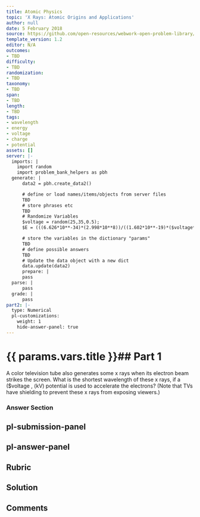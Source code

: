 ```yaml
---
title: Atomic Physics
topic: 'X Rays: Atomic Origins and Applications'
author: null
date: 5 February 2018
source: https://github.com/open-resources/webwork-open-problem-library/tree/master/Contrib/BrockPhysics/College_Physics_Urone/30.Atomic_Physics/30-04.X_Rays_Atomic_Origins_and_Applications/NU_U17_30_04_002.pg
template_version: 1.2
editor: N/A
outcomes:
- TBD
difficulty:
- TBD
randomization:
- TBD
taxonomy:
- TBD
span:
- TBD
length:
- TBD
tags:
- wavelength
- energy
- voltage
- charge
- potential
assets: []
server: |-
  imports: |
    import random
    import problem_bank_helpers as pbh
  generate: |
      data2 = pbh.create_data2()

      # define or load names/items/objects from server files
      TBD
      # store phrases etc
      TBD
      # Randomize Variables
      $voltage = random(25,35,0.5);
      $E = (((6.626*10**-34)*(2.998*10**8))/((1.602*10**-19)*($voltage*10**3)))*10**11;

      # store the variables in the dictionary "params"
      TBD
      # define possible answers
      TBD
      # Update the data object with a new dict
      data.update(data2)
      prepare: |
      pass
  parse: |
      pass
  grade: |
      pass
part2: |-
  type: Numerical
  pl-customizations:
    weight: 1
    hide-answer-panel: true
---
```


# {{ params.vars.title }}## Part 1 
A color television tube also generates some x rays when its electron beam strikes the screen. What is the shortest wavelength of these x rays, if a ($voltage , (kV) potential is used to accelerate the electrons? (Note that TVs have shielding to prevent these x rays from exposing viewers.) 


### Answer Section 


## pl-submission-panel 


## pl-answer-panel 


## Rubric 


## Solution 


## Comments 


